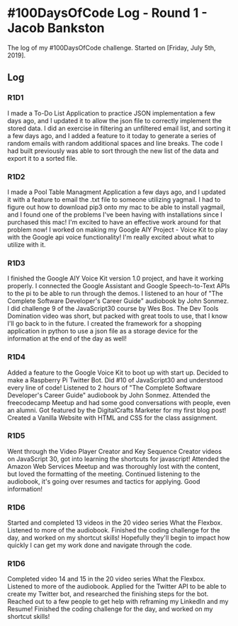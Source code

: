 # #100DaysOfCode Log - Round 1 - Jacob Bankston

The log of my #100DaysOfCode challenge. Started on [Friday, July 5th, 2019].

## Log

### R1D1 
I made a To-Do List Application to practice JSON implementation a few days ago, and I updated it to allow the json file to correctly implement the stored data. I did an exercise in filtering an unfiltered email list, and sorting it a few days ago, and I added a feature to it today to generate a series of random emails with random additional spaces and line breaks. The code I had built previously was able to sort through the new list of the data and export it to a sorted file.

### R1D2
I made a Pool Table Managment Application a few days ago, and I updated it with a feature to email the .txt file to someone utilizing yagmail. I had to figure out how to download pip3 onto my mac to be able to install yagmail, and I found one of the problems I've been having with installations since I purchased this mac! I'm excited to have an effective work around for that problem now! I worked on making my Google AIY Project - Voice Kit to play with the Google api voice functionality! I'm really excited about what to utilize with it.

### R1D3
I finished the Google AIY Voice Kit version 1.0 project, and have it working properly. I connected the Google Assistant and Google Speech-to-Text APIs to the pi to be able to run through the demos. I listened to an hour of "The Complete Software Developer's Career Guide" audiobook by John Sonmez. I did challenge 9 of the JavaScript30 course by Wes Bos. The Dev Tools Domination video was short, but packed with great tools to use, that I know I'll go back to in the future. I created the framework for a shopping application in python to use a json file as a storage device for the information at the end of the day as well!

### R1D4
Added a feature to the Google Voice Kit to boot up with start up. Decided to make a Raspberry Pi Twitter Bot. Did #10 of JavaScript30 and understood every line of code! Listened to 2 hours of "The Complete Software Developer's Career Guide" audiobook by John Sonmez. Attended the freecodecamp Meetup and had some good conversations with people, even an alumni. Got featured by the DigitalCrafts Marketer for my first blog post! Created a Vanilla Website with HTML and CSS for the class assignment.

### R1D5
Went through the Video Player Creator and Key Sequence Creator videos on JavaScript 30, got into learning the shortcuts for javascript! Attended the Amazon Web Services Meetup and was thoroughly lost with the content, but loved the formatting of the meeting. Continued listening to the audiobook, it's going over resumes and tactics for applying. Good information!

### R1D6
Started and completed 13 videos in the 20 video series What the Flexbox. Listened to more of the audiobook. Finished the coding challenge for the day, and worked on my shortcut skills! Hopefully they'll begin to impact how quickly I can get my work done and navigate through the code.

### R1D6
Completed video 14 and 15 in the 20 video series What the Flexbox. Listened to more of the audiobook. Applied for the Twitter API to be able to create my Twitter bot, and researched the finishing steps for the bot. Reached out to a few people to get help with reframing my LinkedIn and my Resume! Finished the coding challenge for the day, and worked on my shortcut skills!